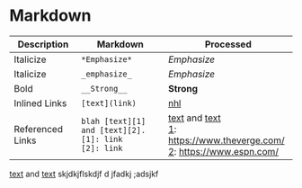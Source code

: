 # Markdown

| Description         | Markdown                                                          | Processed                                                                                     |
|---------------------|-------------------------------------------------------------------|-----------------------------------------------------------------------------------------------|
| Italicize           | `*Emphasize*`                                                     | *Emphasize*                                                                                   |
| Italicize           | `_emphasize_`                                                     | _Emphasize_                                                                                   | | Bold                | `**Strong**`                                                      | **Strong**                                                                                    |
| Bold                | `__Strong__`                                                      | __Strong__                                                                                    |
| Inlined Links       | `[text](link)`                                                    | [nhl](https://www.nhl.com/)                                                                   | 
| Referenced Links    | `blah [text][1] and [text][2].` <br> `[1]: link` <br> `[2]: link` | [text][1] and [text][2]  <br> [1]: https://www.theverge.com/ <br> [2]: https://www.espn.com/  |


 [text][1] and [text][2] skjdkjflskdjf d jfadkj ;adsjkf  
 
 [1]: https://www.theverge.com/  
 [2]: https://www.espn.com/ 